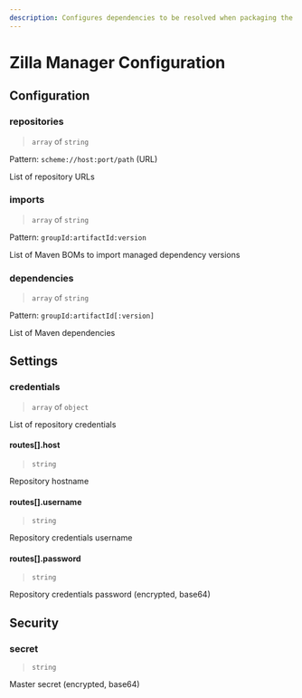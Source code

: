 ```yaml
---
description: Configures dependencies to be resolved when packaging the Zilla runtime
---
```


# Zilla Manager Configuration

## Configuration

### repositories

> `array` of `string`

Pattern: `scheme://host:port/path` (URL)

List of repository URLs

### imports

> `array` of `string`

Pattern: `groupId:artifactId:version`

List of Maven BOMs to import managed dependency versions

### dependencies

> `array` of `string`

Pattern: `groupId:artifactId[:version]`

List of Maven dependencies

## Settings

### credentials

> `array` of `object`

List of repository credentials

#### routes[].host

> `string`

Repository hostname

#### routes[].username

> `string`

Repository credentials username

#### routes[].password

> `string`

Repository credentials password (encrypted, base64)

## Security

### secret

> `string`

Master secret (encrypted, base64)
